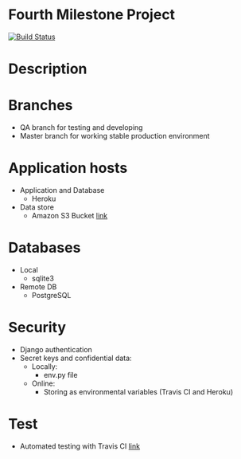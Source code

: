 # Fourth Milestone Project 
[![Build Status](https://travis-ci.org/IstvanGercsak/Fourth_Milestone_Project-Online-shop.svg?branch=QA_branch)](https://travis-ci.org/IstvanGercsak/Fourth_Milestone_Project-Online-shop)

# Description

# Branches
- QA branch for testing and developing
- Master branch for working stable production environment

# Application hosts
- Application and Database
    - Heroku
- Data store
    - Amazon S3 Bucket [link](https://aws.amazon.com/s3/)

# Databases
- Local
    - sqlite3
- Remote DB
    - PostgreSQL 

# Security
- Django authentication
- Secret keys and confidential data:
    - Locally:
        - env.py file
    - Online:
        - Storing as environmental variables (Travis CI and Heroku)

# Test
- Automated testing with Travis CI [link](https://travis-ci.org/)